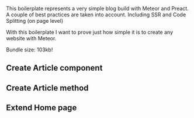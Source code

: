 This boilerplate represents a very simple blog build with Meteor and Preact. A couple of best practices are taken into account. Including SSR and Code Splitting (on page level)

With this boilerplate I want to prove just how simple it is to create any website with Meteor.

Bundle size: 103kb!


## Create Article component

## Create Article method

## Extend Home page